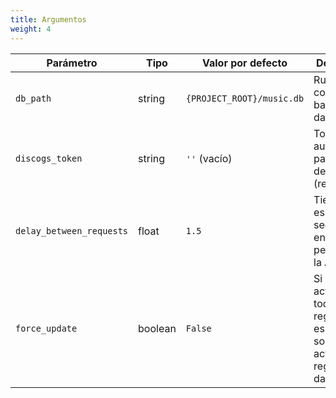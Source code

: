 ```yaml
---
title: Argumentos
weight: 4
---
```


|Parámetro|Tipo|Valor por defecto|Descripción|
|---|---|---|---|
|`db_path`|string|`{PROJECT_ROOT}/music.db`|Ruta completa a la base de datos SQLite|
|`discogs_token`|string|`''` (vacío)|Token de autenticación para la API de Discogs (requerido)|
|`delay_between_requests`|float|`1.5`|Tiempo de espera en segundos entre peticiones a la API|
|`force_update`|boolean|`False`|Si es `True`, actualiza todos los registros; si es `False`, solo actualiza registros sin datos|
